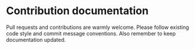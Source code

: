 # Contribution documentation

Pull requests and contributions are warmly welcome.
Please follow existing code style and commit message conventions.
Also remember to keep documentation updated.

